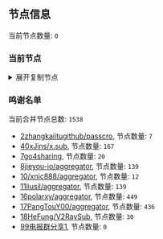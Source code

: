 
## 节点信息
当前节点数量: `0`
### 当前节点
<details>
  <summary>展开复制节点</summary>

    

</details>

### 鸣谢名单
当前合并节点总数: `1538`
- [2zhangkaiitugithub/passcro](https://github.com/zhangkaiitugithub/passcro), 节点数量: `7`
- [40xJins/x.sub](https://github.com/0xJins/x.sub), 节点数量: `167`
- [7go4sharing](https://github.com/go4sharing), 节点数量: `20`
- [8jieyou-io/aggregator](https://github.com/jieyou-io/aggregator), 节点数量: `139`
- [10/xnic888/aggregator](https://github.com/xnic888/aggregator), 节点数量: `12`
- [11liusil/aggregator](https://github.com/liusil/aggregator), 节点数量: `139`
- [16polarxy/aggregator](https://github.com/polarxy/aggregator), 节点数量: `449`
- [17PangTouY00/aggregator](https://github.com/PangTouY00/aggregator), 节点数量: `436`
- [18HeFung/V2RaySub](https://github.com/HeFung/V2RaySub), 节点数量: `30`
- [99电报群分享1](https://github.com/cdddbc/getAirport), 节点数量: `0`


